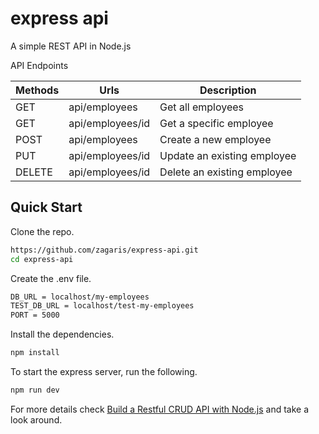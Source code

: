 # express api

A simple REST API in Node.js

API Endpoints

| Methods     | Urls             |Description            |
| ----------- | -----------      | -----------        |
| GET         | api/employees    |Get all employees           |
| GET         | api/employees/id |Get a specific employee         |
| POST        | api/employees    |Create a new employee         |
| PUT        | api/employees/id    |Update an existing employee|
| DELETE        | api/employees/id    |Delete an existing employee|

## Quick Start

Clone the repo.

```bash
https://github.com/zagaris/express-api.git
cd express-api
```
Create the .env file.

```bash
DB_URL = localhost/my-employees
TEST_DB_URL = localhost/test-my-employees
PORT = 5000
```
Install the dependencies.

```bash
npm install
```
To start the express server, run the following.

```bash
npm run dev
```

For more details check [Build a Restful CRUD API with Node.js](https://dev.to/zagaris/build-a-restful-crud-api-with-node-js-456b-temp-slug-404377?preview=450a474667db7dff8ac9ce683c445c44b772d1b6f7a48471b113d39885a38c735883b921bf76a6a85f6092e6bf486bff810228f3faac896b7170ce60) and take a look around.


